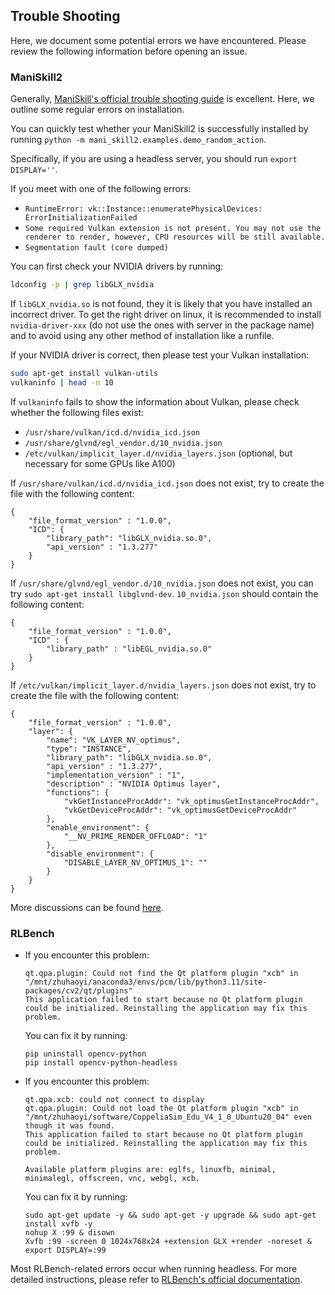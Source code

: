 ## Trouble Shooting

Here, we document some potential errors we have encountered. Please review the following information before opening an issue.

### ManiSkill2

Generally, [ManiSkill's official trouble shooting guide](https://maniskill.readthedocs.io/en/latest/user_guide/getting_started/installation.html#troubleshooting) is excellent. Here, we outline some regular errors on installation.

You can quickly test whether your ManiSkill2 is successfully installed by running `python -m mani_skill2.examples.demo_random_action`.

Specifically, if you are using a headless server, you should run `export DISPLAY=''`.

If you meet with one of the following errors:
- `RuntimeError: vk::Instance::enumeratePhysicalDevices: ErrorInitializationFailed`
- `Some required Vulkan extension is not present. You may not use the renderer to render, however, CPU resources will be still available.`
- `Segmentation fault (core dumped)`

You can first check your NVIDIA drivers by running:
```bash
ldconfig -p | grep libGLX_nvidia
```
If `libGLX_nvidia.so` is not found, they it is likely that you have installed an incorrect driver. To get the right driver on linux, it is recommended to install `nvidia-driver-xxx` (do not use the ones with server in the package name) and to avoid using any other method of installation like a runfile.

If your NVIDIA driver is correct, then please test your Vulkan installation:
```bash
sudo apt-get install vulkan-utils
vulkaninfo | head -n 10
```

If `vulkaninfo` fails to show the information about Vulkan, please check whether the following files exist:
- `/usr/share/vulkan/icd.d/nvidia_icd.json`
- `/usr/share/glvnd/egl_vendor.d/10_nvidia.json`
- `/etc/vulkan/implicit_layer.d/nvidia_layers.json` (optional, but necessary for some GPUs like A100)

If `/usr/share/vulkan/icd.d/nvidia_icd.json` does not exist, try to create the file with the following content:
```
{
    "file_format_version" : "1.0.0",
    "ICD": {
        "library_path": "libGLX_nvidia.so.0",
        "api_version" : "1.3.277"
    }
}
```

If `/usr/share/glvnd/egl_vendor.d/10_nvidia.json` does not exist, you can try `sudo apt-get install libglvnd-dev`. `10_nvidia.json` should contain the following content:
```
{
    "file_format_version" : "1.0.0",
    "ICD" : {
        "library_path" : "libEGL_nvidia.so.0"
    }
}
```

If `/etc/vulkan/implicit_layer.d/nvidia_layers.json` does not exist, try to create the file with the following content:
```
{
    "file_format_version" : "1.0.0",
    "layer": {
        "name": "VK_LAYER_NV_optimus",
        "type": "INSTANCE",
        "library_path": "libGLX_nvidia.so.0",
        "api_version" : "1.3.277",
        "implementation_version" : "1",
        "description" : "NVIDIA Optimus layer",
        "functions": {
            "vkGetInstanceProcAddr": "vk_optimusGetInstanceProcAddr",
            "vkGetDeviceProcAddr": "vk_optimusGetDeviceProcAddr"
        },
        "enable_environment": {
            "__NV_PRIME_RENDER_OFFLOAD": "1"
        },
        "disable_environment": {
            "DISABLE_LAYER_NV_OPTIMUS_1": ""
        }
    }
}
```

More discussions can be found [here](https://github.com/haosulab/SAPIEN/issues/115).


### RLBench

- If you encounter this problem:

    ```
    qt.qpa.plugin: Could not find the Qt platform plugin "xcb" in "/mnt/zhuhaoyi/anaconda3/envs/pcm/lib/python3.11/site-packages/cv2/qt/plugins"
    This application failed to start because no Qt platform plugin could be initialized. Reinstalling the application may fix this problem.
    ```

    You can fix it by running:
    ```
    pip uninstall opencv-python
    pip install opencv-python-headless
    ```

- If you encounter this problem:

    ```
    qt.qpa.xcb: could not connect to display 
    qt.qpa.plugin: Could not load the Qt platform plugin "xcb" in "/mnt/zhuhaoyi/software/CoppeliaSim_Edu_V4_1_0_Ubuntu20_04" even though it was found.
    This application failed to start because no Qt platform plugin could be initialized. Reinstalling the application may fix this problem.

    Available platform plugins are: eglfs, linuxfb, minimal, minimalegl, offscreen, vnc, webgl, xcb.
    ```

    You can fix it by running:
    ```
    sudo apt-get update -y && sudo apt-get -y upgrade && sudo apt-get install xvfb -y 
    nohup X :99 & disown
    Xvfb :99 -screen 0 1024x768x24 +extension GLX +render -noreset &
    export DISPLAY=:99
    ```

Most RLBench-related errors occur when running headless. For more detailed instructions, please refer to  [RLBench's official documentation](https://github.com/stepjam/RLBench?tab=readme-ov-file#running-headless).
